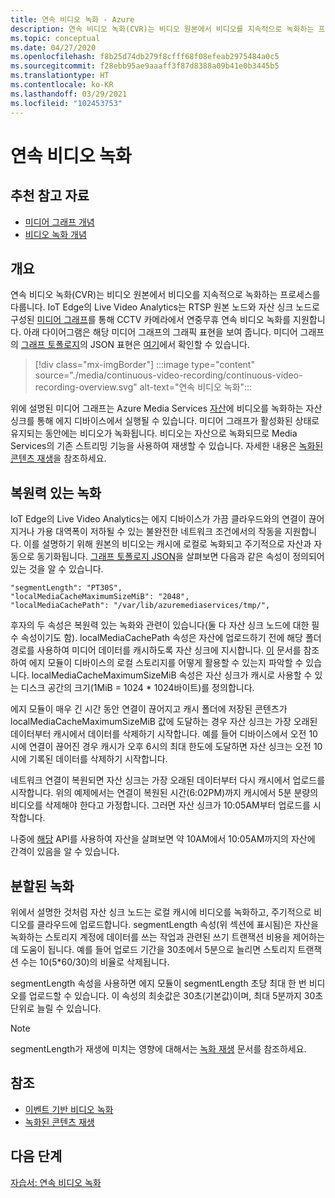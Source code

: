 ```yaml
---
title: 연속 비디오 녹화 - Azure
description: 연속 비디오 녹화(CVR)는 비디오 원본에서 비디오를 지속적으로 녹화하는 프로세스를 다룹니다. 이 항목에서는 CVR의 용도에 대해 설명합니다.
ms.topic: conceptual
ms.date: 04/27/2020
ms.openlocfilehash: f8b25d74db279f8cfff68f08efeab2975484a0c5
ms.sourcegitcommit: f28ebb95ae9aaaff3f87d8388a09b41e0b3445b5
ms.translationtype: HT
ms.contentlocale: ko-KR
ms.lasthandoff: 03/29/2021
ms.locfileid: "102453753"
---
```

# <a name="continuous-video-recording"></a>연속 비디오 녹화  

## <a name="suggested-pre-reading"></a>추천 참고 자료  

* [미디어 그래프 개념](media-graph-concept.md)
* [비디오 녹화 개념](video-recording-concept.md)

## <a name="overview"></a>개요

연속 비디오 녹화(CVR)는 비디오 원본에서 비디오를 지속적으로 녹화하는 프로세스를 다룹니다. IoT Edge의 Live Video Analytics는 RTSP 원본 노드와 자산 싱크 노드로 구성된 [미디어 그래프](media-graph-concept.md)를 통해 CCTV 카메라에서 연중무휴 연속 비디오 녹화를 지원합니다. 아래 다이어그램은 해당 미디어 그래프의 그래픽 표현을 보여 줍니다. 미디어 그래프의 [그래프 토폴로지](media-graph-concept.md#media-graph-topologies-and-instances)의 JSON 표현은 [여기](https://github.com/Azure/live-video-analytics/tree/master/MediaGraph/topologies/cvr-asset)에서 확인할 수 있습니다.

> [!div class="mx-imgBorder"]
> :::image type="content" source="./media/continuous-video-recording/continuous-video-recording-overview.svg" alt-text="연속 비디오 녹화":::

위에 설명된 미디어 그래프는 Azure Media Services [자산](terminology.md#asset)에 비디오를 녹화하는 자산 싱크를 통해 에지 디바이스에서 실행될 수 있습니다. 미디어 그래프가 활성화된 상태로 유지되는 동안에는 비디오가 녹화됩니다. 비디오는 자산으로 녹화되므로 Media Services의 기존 스트리밍 기능을 사용하여 재생할 수 있습니다. 자세한 내용은 [녹화된 콘텐츠 재생](video-playback-concept.md)을 참조하세요.

## <a name="resilient-recording"></a>복원력 있는 녹화

IoT Edge의 Live Video Analytics는 에지 디바이스가 가끔 클라우드와의 연결이 끊어지거나 가용 대역폭이 저하될 수 있는 불완전한 네트워크 조건에서의 작동을 지원합니다. 이를 설명하기 위해 원본의 비디오는 캐시에 로컬로 녹화되고 주기적으로 자산과 자동으로 동기화됩니다. [그래프 토폴로지 JSON](https://github.com/Azure/live-video-analytics/tree/master/MediaGraph/topologies/cvr-asset/topology.json)을 살펴보면 다음과 같은 속성이 정의되어 있는 것을 알 수 있습니다.

```
"segmentLength": "PT30S",
"localMediaCacheMaximumSizeMiB": "2048",
"localMediaCachePath": "/var/lib/azuremediaservices/tmp/",
```

후자의 두 속성은 복원력 있는 녹화와 관련이 있습니다(둘 다 자산 싱크 노드에 대한 필수 속성이기도 함). localMediaCachePath 속성은 자산에 업로드하기 전에 해당 폴더 경로를 사용하여 미디어 데이터를 캐시하도록 자산 싱크에 지시합니다. [이](../../iot-edge/how-to-access-host-storage-from-module.md) 문서를 참조하여 에지 모듈이 디바이스의 로컬 스토리지를 어떻게 활용할 수 있는지 파악할 수 있습니다. localMediaCacheMaximumSizeMiB 속성은 자산 싱크가 캐시로 사용할 수 있는 디스크 공간의 크기(1MiB = 1024 * 1024바이트)를 정의합니다. 

에지 모듈이 매우 긴 시간 동안 연결이 끊어지고 캐시 폴더에 저장된 콘텐츠가 localMediaCacheMaximumSizeMiB 값에 도달하는 경우 자산 싱크는 가장 오래된 데이터부터 캐시에서 데이터를 삭제하기 시작합니다. 예를 들어 디바이스에서 오전 10시에 연결이 끊어진 경우 캐시가 오후 6시의 최대 한도에 도달하면 자산 싱크는 오전 10시에 기록된 데이터를 삭제하기 시작합니다. 

네트워크 연결이 복원되면 자산 싱크는 가장 오래된 데이터부터 다시 캐시에서 업로드를 시작합니다. 위의 예제에서는 연결이 복원된 시간(6:02PM)까지 캐시에서 5분 분량의 비디오를 삭제해야 한다고 가정합니다. 그러면 자산 싱크가 10:05AM부터 업로드를 시작합니다.

나중에 [해당](playback-recordings-how-to.md) API를 사용하여 자산을 살펴보면 약 10AM에서 10:05AM까지의 자산에 간격이 있음을 알 수 있습니다.

## <a name="segmented-recording"></a>분할된 녹화  

위에서 설명한 것처럼 자산 싱크 노드는 로컬 캐시에 비디오를 녹화하고, 주기적으로 비디오를 클라우드에 업로드합니다. segmentLength 속성(위 섹션에 표시됨)은 자산을 녹화하는 스토리지 계정에 데이터를 쓰는 작업과 관련된 쓰기 트랜잭션 비용을 제어하는 데 도움이 됩니다. 예를 들어 업로드 기간을 30초에서 5분으로 늘리면 스토리지 트랜잭션 수는 10(5*60/30)의 비율로 삭제됩니다.

segmentLength 속성을 사용하면 에지 모듈이 segmentLength 초당 최대 한 번 비디오를 업로드할 수 있습니다. 이 속성의 최솟값은 30초(기본값)이며, 최대 5분까지 30초 단위로 늘릴 수 있습니다.

> [!NOTE]
> segmentLength가 재생에 미치는 영향에 대해서는 [녹화 재생](playback-recordings-how-to.md) 문서를 참조하세요.

## <a name="see-also"></a>참조

* [이벤트 기반 비디오 녹화](event-based-video-recording-concept.md)
* [녹화된 콘텐츠 재생](video-playback-concept.md)

## <a name="next-steps"></a>다음 단계

[자습서: 연속 비디오 녹화](continuous-video-recording-tutorial.md)
